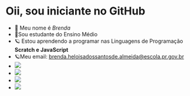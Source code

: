 # Oii, sou iniciante no GitHub
-  💫 Meu nome é *Brenda*
-  💫Sou estudante do Ensino Médio 
-  🪐 Estou aprendendo a programar nas Linguagens de Programação **Scratch e JavaScript**
-  🪐Meu email: brenda.heloisadossantosde.almeida@escola.pr.gov.br
-  ![](https://img.shields.io/badge/Scratch-4D97FF?style=for-the-badge&logo=Scratch&logoColor=white)
-  ![](https://img.shields.io/badge/JavaScript-323330?style=for-the-badge&logo=javascript&logoColor=F7DF1E)  
- <a href="https://instagram.com/heloisabrenda_" target="_blank"><img src="https://img.shields.io/badge/-Instagram-%23E4405F?style=for-the-badge&logo=instagram&logoColor=white" target="_blank"></a>
- <a href = "mailto:brendaheloisa686@gmail.com.br"><img src="https://img.shields.io/badge/Gmail-D14836?style=for-the-badge&logo=gmail&logoColor=white" target="_blank"></a>
